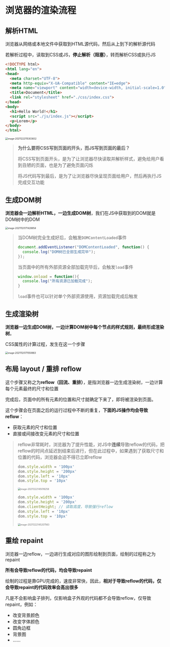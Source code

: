 # 浏览器的渲染流程

## 解析HTML

浏览器从网络或本地文件中获取到HTML源代码，然后从上到下的解析源代码

若解析过程中，读取到CSS或JS，**停止解析（阻塞）**，转而解析CSS或执行JS

```html
<!DOCTYPE html>
<html lang="en">
<head>
  <meta charset="UTF-8">
  <meta http-equiv="X-UA-Compatible" content="IE=edge">
  <meta name="viewport" content="width=device-width, initial-scale=1.0">
  <title>Document</title>
  <link rel="stylesheet" href="./css/index.css">
</head>
<body>
  <h1>Hello World!</h1>
  <script src="./js/index.js"></script>
  <p>Lorem</p>
</body>
</html>
```

<img src="https://s2.loli.net/2025/01/28/HpKOsdwMveyCaTG.png" alt="image-20211222115303832" style="zoom:50%;" />

> **为什么要将CSS写到页面的开头，而JS写到页面的最后？**
>
> 将CSS写到页面开头，是为了让浏览器尽快读取并解析样式，避免给用户看到丑陋的页面，也是为了避免页面闪烁
>
> 将JS代码写到最后，是为了让浏览器尽快呈现页面给用户，然后再执行JS完成交互功能

## 生成DOM树

**浏览器会一边解析HTML，一边生成DOM树**，我们在JS中获取到的DOM就是DOM树中的DOM

<img src="https://s2.loli.net/2025/01/28/7tXlBF8Rsiojd5c.png" alt="image-20211120171428854" style="zoom:50%;" />

> 当DOM树完全生成好后，会触发`DOMContentLoaded`事件
>
> ```js
> document.addEventListener("DOMContentLoaded", function() {
>   console.log("DOM树已全部生成完毕");
> });
> ```
>
> 当页面中的所有外部资源全部加载完毕后，会触发`load`事件
>
> ```js
> window.onload = function(){
>   console.log("所有资源已加载完成");
> }
> ```
>
> `load`事件也可以针对单个外部资源使用，资源加载完成后触发

## 生成渲染树

**浏览器一边生成DOM树，一边计算DOM树中每个节点的样式规则，最终形成渲染树**。

CSS属性的计算过程，发生在这一个步骤

<img src="https://s2.loli.net/2025/01/28/dfc2okpqwMZa8Yu.png" alt="image-20211120171550663" style="zoom:50%;" />

## 布局 layout / 重排 reflow

这个步骤又称之为**reflow（回流、重排）**，是指浏览器一边生成渲染树，一边计算每个元素最终的尺寸和位置

完成后，页面中的所有元素的位置和尺寸就确定下来了，即将被渲染到页面。

这个步骤会在页面之后的运行过程中不断的重复，**下面的JS操作均会导致reflow**：

- 获取元素的尺寸和位置
- 直接或间接改变元素的尺寸和位置

> reflow非常耗时，浏览器为了提升性能，对JS中**连续**导致reflow的代码，把reflow的时间点延迟到结束后进行，但在此过程中，如果遇到了获取尺寸和位置的代码，浏览器会迫不得已立即reflow
>
> ```js
> dom.style.width = '100px'
> dom.style.height = '200px'
> dom.style.left = '10px'
> dom.style.top = '10px'
> ```
>
> <img src="https://s2.loli.net/2025/01/28/FDyYSAuk4t9HO2v.png" alt="image-20211222145016258" style="zoom:50%;" />
>
> ```js
> dom.style.width = '100px'
> dom.style.height = '200px'
> dom.clientHeight; // 读取高度，导致强行reflow
> dom.style.left = '10px'
> dom.style.top = '10px'
> ```
>
> <img src="https://s2.loli.net/2025/01/28/I7aoxYCk5J9MZbp.png" alt="image-20211222145207563" style="zoom:50%;" />

## 重绘 repaint

浏览器一边reflow，一边进行生成对应的图形绘制到页面，绘制的过程称之为repaint

**所有会导致reflow的代码，均会导致repaint**

绘制的过程是靠GPU完成的，速度非常快，因此，**相对于导致reflow的代码，仅会导致repaint的代码效率会高出很多**

凡是不会影响盒子排列，仅影响盒子外观的代码都不会导致reflow，仅导致repaint，例如：

- 改变背景颜色
- 改变字体颜色
- 圆角边框
- 背景图
- ......